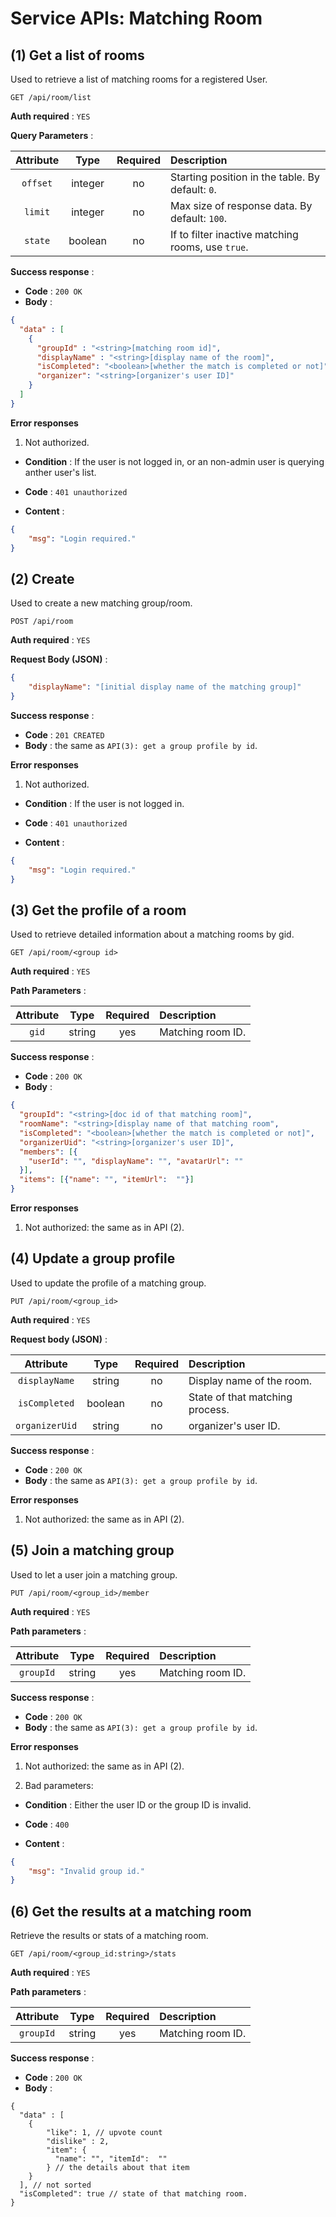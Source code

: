 # Service APIs: Matching Room

## (1) Get a list of rooms

Used to retrieve a list of matching rooms for a registered User.

```
GET /api/room/list
```

**Auth required** : `YES`

**Query Parameters** :

| Attribute | Type     | Required | Description   |
| :--------: | :--------: | :--------: | :-------------- |
| `offset` | integer | no | Starting position in the table. By default: `0`. |
| `limit` | integer | no | Max size of response data. By default: `100`. |
| `state` | boolean | no | If to filter inactive matching rooms, use `true`. |

**Success response** :

- **Code** : `200 OK`
- **Body** :  

```json
{
  "data" : [
    {
      "groupId" : "<string>[matching room id]",
      "displayName" : "<string>[display name of the room]",
      "isCompleted": "<boolean>[whether the match is completed or not]",
      "organizer": "<string>[organizer's user ID]"
    }
  ]
}
```

**Error responses**

1. Not authorized.

- **Condition** : If the user is not logged in, or an non-admin user is querying anther user's list. 

- **Code** : `401 unauthorized`

- **Content** :

```json
{
    "msg": "Login required."
}
```

## (2) Create

Used to create a new matching group/room.

```
POST /api/room
```

**Auth required** : `YES`

**Request Body (JSON)** :

```json
{
    "displayName": "[initial display name of the matching group]"
}
```

**Success response** :

- **Code** : `201 CREATED`
- **Body** : the same as `API(3): get a group profile by id`.

**Error responses**

1. Not authorized.

- **Condition** : If the user is not logged in. 

- **Code** : `401 unauthorized`

- **Content** :

```json
{
    "msg": "Login required."
}
```

## (3) Get the profile of a room

Used to retrieve detailed information about a matching rooms by gid.

```
GET /api/room/<group id>
```

**Auth required** : `YES`

**Path Parameters** :

| Attribute | Type     | Required | Description   |
| :--------: | :--------: | :--------: | :-------------- |
| `gid` | string | yes   | Matching room ID. |

**Success response** :

- **Code** : `200 OK`
- **Body** :  

```json
{
  "groupId": "<string>[doc id of that matching room]",
  "roomName": "<string>[display name of that matching room",
  "isCompleted": "<boolean>[whether the match is completed or not]",
  "organizerUid": "<string>[organizer's user ID]",
  "members": [{
    "userId": "", "displayName": "", "avatarUrl": ""
  }],
  "items": [{"name": "", "itemUrl":  ""}]
}
```

**Error responses**

1. Not authorized: the same as in API (2).

## (4) Update a group profile

Used to update the profile of a matching group.

```
PUT /api/room/<group_id>
```

**Auth required** : `YES`

**Request body (JSON)** :

| Attribute | Type     | Required | Description   |
| :--------: | :--------: | :--------: | :-------------- |
| `displayName` | string | no   | Display name of the room. |
| `isCompleted` | boolean | no | State of that matching process. |
| `organizerUid` | string | no | organizer's user ID.|

**Success response** :

- **Code** : `200 OK`
- **Body** :  the same as `API(3): get a group profile by id`.

**Error responses**

1. Not authorized: the same as in API (2).

## (5) Join a matching group

Used to let a user join a matching group.

```
PUT /api/room/<group_id>/member
```

**Auth required** : `YES`

**Path parameters** :

| Attribute | Type     | Required | Description   |
| :--------: | :--------: | :--------: | :-------------- |
| `groupId` | string | yes  | Matching room ID. |

**Success response** :

- **Code** : `200 OK`
- **Body** :  the same as `API(3): get a group profile by id`.

**Error responses**

1. Not authorized: the same as in API (2).

2. Bad parameters:

- **Condition** : Either the user ID or the group ID is invalid. 

- **Code** : `400`

- **Content** :

```json
{
    "msg": "Invalid group id."
}
```

## (6) Get the results at a matching room

Retrieve the results or stats of a matching room.

```
GET /api/room/<group_id:string>/stats
```

**Auth required** : `YES`

**Path parameters** :

| Attribute | Type     | Required | Description   |
| :--------: | :--------: | :--------: | :-------------- |
| `groupId` | string | yes  | Matching room ID. |

**Success response** :

- **Code** : `200 OK`
- **Body** :

```json5
{
  "data" : [
    {
        "like": 1, // upvote count
        "dislike" : 2,
        "item": {
          "name": "", "itemId":  ""
        } // the details about that item 
    }
  ], // not sorted
  "isCompleted": true // state of that matching room.
}
```
